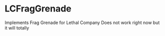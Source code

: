 # LCFragGrenade
 Implements Frag Grenade for Lethal Company
 Does not work right now but it will totally
